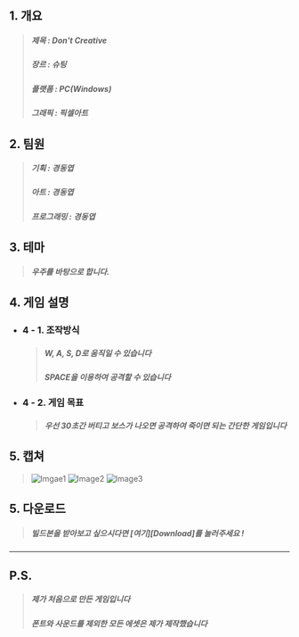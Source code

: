 ## 1. 개요
  >##### 제목 : Don't Creative
  >##### 장르 : 슈팅 
  >##### 플랫폼 : PC(Windows)
  >##### 그래픽 : 픽셀아트  

## 2. 팀원 
  >##### 기획 : 경동엽
  >##### 아트 : 경동엽 
  >##### 프로그래밍 : 경동엽 

## 3. 테마 
  >##### 우주를 바탕으로 합니다.

## 4. 게임 설명 
  + ### 4 - 1. 조작방식
    >##### W, A, S, D로 움직일 수 있습니다
    >##### SPACE을 이용하여 공격할 수 있습니다
  + ### 4 - 2. 게임 목표
    >##### 우선 30초간 버티고 보스가 나오면 공격하여 죽이면 되는 간단한 게임입니다 

## 5. 캡쳐
  >![Imgae1](https://user-images.githubusercontent.com/100222624/176907501-986b89c5-0f28-43e5-a7f0-90e41e58accb.png)
  >![Image2](https://user-images.githubusercontent.com/100222624/176907506-e6e8f61f-f531-4965-95a0-c5e9f3757227.PNG)
  >![Image3](https://user-images.githubusercontent.com/100222624/176907508-d037b4fe-dfd7-4723-aeef-6325b2f9baae.png)

## 5. 다운로드 
  >##### 빌드본을 받아보고 싶으시다면 [여기][Download]를 눌러주세요 !
---

## P.S.
  >##### 제가 처음으로 만든 게임입니다 
  >##### 폰트와 사운드를 제외한 모든 에셋은 제가 제작했습니다



